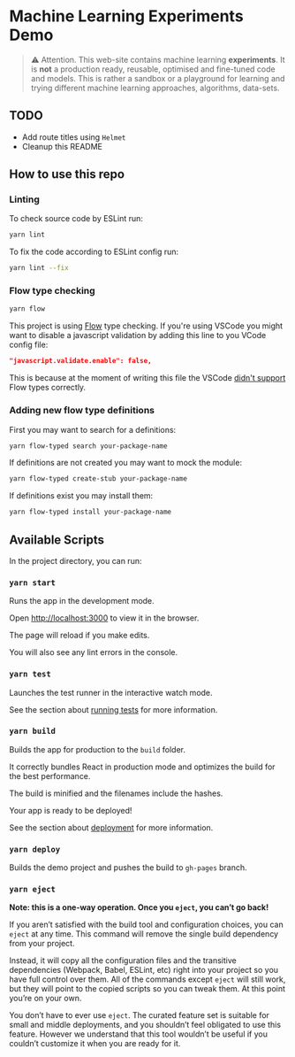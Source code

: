 # Machine Learning Experiments Demo

> ⚠️ Attention. This web-site contains machine learning **experiments**. It is **not** a production ready, reusable, optimised and fine-tuned code and models. This is rather a sandbox or a playground for learning and trying different machine learning approaches, algorithms, data-sets.

## TODO

- Add route titles using `Helmet`
- Cleanup this README

## How to use this repo

### Linting

To check source code by ESLint run:

```bash
yarn lint
```

To fix the code according to ESLint config run:

```bash
yarn lint --fix
```

### Flow type checking

```bash
yarn flow
```

This project is using [Flow](https://flow.org/) type checking. If you're using VSCode you might want to disable a javascript validation by adding this line to you VCode config file:

```json
"javascript.validate.enable": false,
```

This is because at the moment of writing this file the VSCode [didn't support](https://github.com/Microsoft/vscode-react-native/issues/631) Flow types correctly.

### Adding new flow type definitions

First you may want to search for a definitions:

```bash
yarn flow-typed search your-package-name
```

If definitions are not created you may want to mock the module:

```bash
yarn flow-typed create-stub your-package-name
```

If definitions exist you may install them:

```bash
yarn flow-typed install your-package-name
```

## Available Scripts

In the project directory, you can run:

### `yarn start`

Runs the app in the development mode.

Open [http://localhost:3000](http://localhost:3000) to view it in the browser.

The page will reload if you make edits.

You will also see any lint errors in the console.

### `yarn test`

Launches the test runner in the interactive watch mode.

See the section about [running tests](https://facebook.github.io/create-react-app/docs/running-tests) for more information.

### `yarn build`

Builds the app for production to the `build` folder.

It correctly bundles React in production mode and optimizes the build for the best performance.

The build is minified and the filenames include the hashes.

Your app is ready to be deployed!

See the section about [deployment](https://facebook.github.io/create-react-app/docs/deployment) for more information.

### `yarn deploy`

Builds the demo project and pushes the build to `gh-pages` branch.

### `yarn eject`

**Note: this is a one-way operation. Once you `eject`, you can’t go back!**

If you aren’t satisfied with the build tool and configuration choices, you can `eject` at any time. This command will remove the single build dependency from your project.

Instead, it will copy all the configuration files and the transitive dependencies (Webpack, Babel, ESLint, etc) right into your project so you have full control over them. All of the commands except `eject` will still work, but they will point to the copied scripts so you can tweak them. At this point you’re on your own.

You don’t have to ever use `eject`. The curated feature set is suitable for small and middle deployments, and you shouldn’t feel obligated to use this feature. However we understand that this tool wouldn’t be useful if you couldn’t customize it when you are ready for it.

